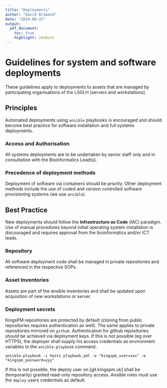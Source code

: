 ```yaml
---
title: "Deployments"
author: "David Brawand"
date: "2019-08-22"
output:
  pdf_document:
    toc: true
    highlight: zenburn
---
```


# Guidelines for system and software deployments
These guidelines apply to deployments to assets that are managed by participating organisations of the LSGLH (servers and workstations).

## Principles
Automated deployments using `ansible` playbooks is encouraged and should become best practice for software installation and full systems deployments.

### Access and Authorisation
All systems deployments are to be undertaken by senior staff only and in consultation with the Bioinformatics Lead(s). 

### Precedence of deployment methods
Deployment of software via containers should be priority. Other deployment methods include the use of coded and version controlled software provisioning systems (we use `ansible`).

## Best Practice
New deployments should follow the **Infrastructure as Code** (IAC) paradigm. Use of manual procedures beyond initial operating system installation is discouraged and requires approval from the bioinformatics and/or ICT leads.

### Repository
All software deployment code shall be managed in private repositories and referenced in the respective SOPs.

### Asset Inventories
Assets are part of the ansible inventories and shall be updated upon acquisition of new workstations or server.

### Deployment secrets
KingsPM repositories are protected by default (cloning from public repositories requires authentication as well). The same applies to private repositories mirrored on ``github``. Authentication for github repositories should be achieved via deployment keys. If this is not possible (eg over HTTPS), the deployer shall supply his access credentials as environment variables to the ``ansible-playbook`` command.

`ansible-playbook -i hosts playbook.yml -e "kingspm_user=xxx" -e "kingspm_password=yyy"`

If this is not possible, the deploy user on [git.kingspm.uk] shall be (temporarily) granted read-only repository access. Ansible roles must use the ``deploy`` users credentials as default.

